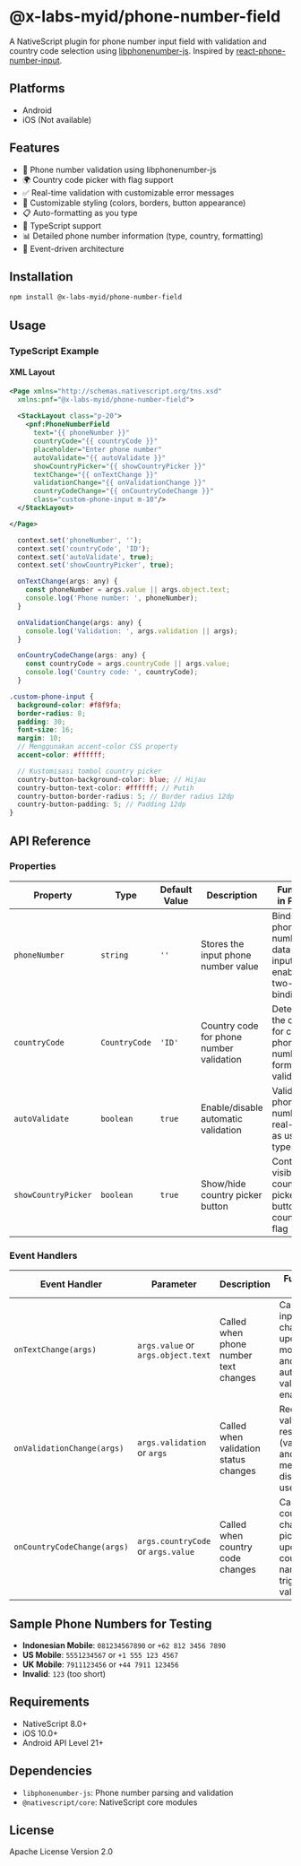 # @x-labs-myid/phone-number-field

A NativeScript plugin for phone number input field with validation and country code selection using [libphonenumber-js](https://www.npmjs.com/package/libphonenumber-js). Inspired by [react-phone-number-input](https://www.npmjs.com/package/react-phone-number-input).

## Platforms

- Android
- iOS (Not available)

## Features

- 📱 Phone number validation using libphonenumber-js
- 🌍 Country code picker with flag support
- ✅ Real-time validation with customizable error messages
- 🎨 Customizable styling (colors, borders, button appearance)
- 📋 Auto-formatting as you type
- 🔧 TypeScript support
- 📊 Detailed phone number information (type, country, formatting)
- 🎯 Event-driven architecture

## Installation

```bash
npm install @x-labs-myid/phone-number-field
```

## Usage

### TypeScript Example

#### XML Layout
```xml
<Page xmlns="http://schemas.nativescript.org/tns.xsd" 
  xmlns:pnf="@x-labs-myid/phone-number-field">
    
  <StackLayout class="p-20">
    <pnf:PhoneNumberField 
      text="{{ phoneNumber }}" 
      countryCode="{{ countryCode }}"
      placeholder="Enter phone number"
      autoValidate="{{ autoValidate }}"
      showCountryPicker="{{ showCountryPicker }}"
      textChange="{{ onTextChange }}"
      validationChange="{{ onValidationChange }}"
      countryCodeChange="{{ onCountryCodeChange }}"
      class="custom-phone-input m-10"/>
  </StackLayout>

</Page>
```

``` javascript
  context.set('phoneNumber', '');
  context.set('countryCode', 'ID');
  context.set('autoValidate', true);
  context.set('showCountryPicker', true);

  onTextChange(args: any) {
    const phoneNumber = args.value || args.object.text;
    console.log('Phone number: ', phoneNumber);
  }

  onValidationChange(args: any) {
    console.log('Validation: ', args.validation || args);
  }

  onCountryCodeChange(args: any) {
    const countryCode = args.countryCode || args.value;
    console.log('Country code: ', countryCode);
  }
```

``` scss
.custom-phone-input {
  background-color: #f8f9fa;
  border-radius: 8;
  padding: 30;
  font-size: 16;
  margin: 10;
  // Menggunakan accent-color CSS property
  accent-color: #ffffff;

  // Kustomisasi tombol country picker
  country-button-background-color: blue; // Hijau
  country-button-text-color: #ffffff; // Putih
  country-button-border-radius: 5; // Border radius 12dp
  country-button-padding: 5; // Padding 12dp
}
```

## API Reference

### Properties

| Property | Type | Default Value | Description | Function in Plugin |
|----------|------|---------------|-------------|--------------------|
| `phoneNumber` | `string` | `''` | Stores the input phone number value | Binds phone number data with input field, enabling two-way binding |
| `countryCode` | `CountryCode` | `'ID'` | Country code for phone number validation | Determines the country for correct phone number format validation |
| `autoValidate` | `boolean` | `true` | Enable/disable automatic validation | Validates phone number in real-time as user types |
| `showCountryPicker` | `boolean` | `true` | Show/hide country picker button | Controls visibility of country picker button with country flag |

### Event Handlers

| Event Handler | Parameter | Description | Function in Plugin |
|---------------|-----------|-----------|--------------------|  
| `onTextChange(args)` | `args.value` or `args.object.text` | Called when phone number text changes | Captures input changes, updates model data, and triggers automatic validation if enabled |
| `onValidationChange(args)` | `args.validation` or `args` | Called when validation status changes | Receives validation result (valid/invalid) and error message to display to user |
| `onCountryCodeChange(args)` | `args.countryCode` or `args.value` | Called when country code changes | Captures country code change from picker, updates country name, and triggers re-validation |

## Sample Phone Numbers for Testing

- **Indonesian Mobile**: `081234567890` or `+62 812 3456 7890`
- **US Mobile**: `5551234567` or `+1 555 123 4567`
- **UK Mobile**: `7911123456` or `+44 7911 123456`
- **Invalid**: `123` (too short)

## Requirements

- NativeScript 8.0+
- iOS 10.0+
- Android API Level 21+

## Dependencies

- `libphonenumber-js`: Phone number parsing and validation
- `@nativescript/core`: NativeScript core modules

## License

Apache License Version 2.0

